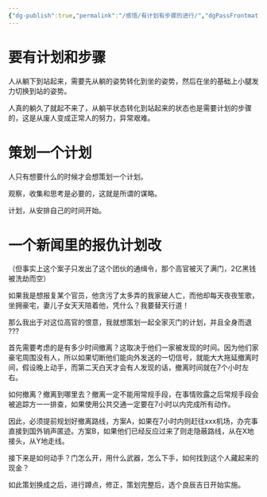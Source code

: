 ```yaml
---
{"dg-publish":true,"permalink":"/感悟/有计划有步骤的进行/","dgPassFrontmatter":true,"created":"2024-12-25T17:56:12.020+08:00","updated":"2024-12-25T18:40:54.506+08:00"}
---
```




# 要有计划和步骤

人从躺下到站起来，需要先从躺的姿势转化到坐的姿势，然后在坐的基础上小腿发力切换到站的姿势。

人真的躺久了就起不来了，从躺平状态转化到站起来的状态也是需要计划的步骤的，这是从废人变成正常人的努力，异常艰难。

# 策划一个计划

人只有想要什么的时候才会想策划一个计划。

观察，收集和思考是必要的，这就是所谓的谋略。

计划，从安排自己的时间开始。

# 一个新闻里的报仇计划改

（但事实上这个案子只发出了这个团伙的通缉令，那个高官被灭了满门，2亿黑钱被洗劫而空）

如果我是想报复某个官员，他贪污了太多弄的我家破人亡，而他却每天夜夜笙歌，坐拥豪宅，妻儿子女天天陪着他，凭什么？我要替天行道！

那么我出于对这位高官的恨意，我就想策划一起全家灭门的计划，并且全身而退 ???

首先需要考虑的是有多少时间撤离？这取决于他们一家被发现的时间。因为他们家豪宅周围没有人，所以如果切断他们能向外发送的一切信号，就能大大拖延撤离时间，假设晚上动手，而第二天白天才会有人发现的话，撤离时间就在7个小时左右。


如何撤离？撤离到哪里去？撤离一定不能用常规手段，在事情败露之后常规手段会被追踪方一一排查，如果使用公共交通一定要在7小时以内完成所有动作。

因此，必须提前规划好撤离路线，方案A，如果在7小时内则赶往xxx机场，办完事直接到国外销声匿迹。方案B，如果他们已经反应过来了则走隐蔽路线，从在X地接头，从Y地走线。

接下来是如何动手？门怎么开，用什么武器，怎么下手，如何找到这个人藏起来的现金？

如此策划换成之后，进行蹲点，修正，策划完整后，选个良辰吉日开始实施。










